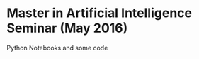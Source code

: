 Master in Artificial Intelligence Seminar (May 2016)
===========================

Python Notebooks and some code